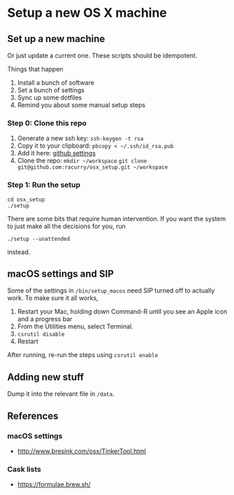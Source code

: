 # Setup a new OS X machine

## Set up a new machine

Or just update a current one.  These scripts should be idempotent.

Things that happen
1. Install a bunch of software
2. Set a bunch of settings
3. Sync up some dotfiles
4. Remind you about some manual setup steps

### Step 0: Clone this repo

1. Generate a new ssh key:
`ssh-keygen -t rsa`
2. Copy it to your clipboard:
`pbcopy < ~/.ssh/id_rsa.pub`
3. Add it here: [github settings](https://github.com/settings/keys)
4. Clone the repo:
`mkdir ~/workspace`
`git clone git@github.com:racurry/osx_setup.git ~/workspace`

### Step 1: Run the setup

```
cd osx_setup
./setup
```

There are some bits that require human intervention.  If you want the system to just make all the decisions for you, run

`./setup --unattended`

instead.

## macOS settings and SIP
Some of the settings in `/bin/setup_macos` need SIP turned off to actually work.  To make sure it all works,

1. Restart your Mac, holding down Command-R until you see an Apple icon and a progress bar
2. From the Utilities menu, select Terminal.
3. `csrutil disable`
4. Restart

After running, re-run the steps using `csrutil enable`

## Adding new stuff

Dump it into the relevant file in `/data`.

## References

### macOS settings
- http://www.bresink.com/osx/TinkerTool.html

### Cask lists
- https://formulae.brew.sh/
